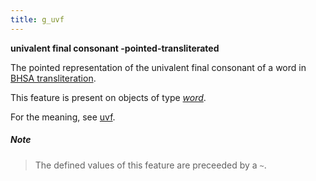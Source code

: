 ```yaml
---
title: g_uvf
---
```


**univalent final consonant -pointed-transliterated**


The pointed representation of the univalent final consonant of a word in
[BHSA transliteration]({{tfd}}/writing/hebrew.html).

This feature is present on objects of type [*word*](otype.md).

For the meaning, see [uvf](uvf.md).

##### Note
> The defined values of this feature are preceeded by a `~`.


